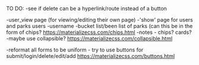 TO DO:
 -see if delete can be a hyperlink/route instead of a button

 -user_view page (for viewing/editing their own page)
 -'show' page for users and parks
    users
      -username
      -bucket list/been list of parks (can this be in the form of chips?
        https://materializecss.com/chips.html
      -notes - chips? cards?
      -maybe use collapsible?
        https://materializecss.com/collapsible.html



  -reformat all forms to be uniform - try to use buttons for submit/login/delete/edit/add
    https://materializecss.com/buttons.html
